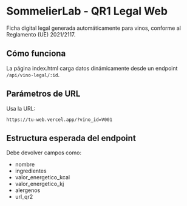 # SommelierLab - QR1 Legal Web

Ficha digital legal generada automáticamente para vinos, conforme al Reglamento (UE) 2021/2117.

## Cómo funciona

La página index.html carga datos dinámicamente desde un endpoint `/api/vino-legal/:id`.

## Parámetros de URL

Usa la URL:

```
https://tu-web.vercel.app/?vino_id=V001
```

## Estructura esperada del endpoint

Debe devolver campos como:

- nombre
- ingredientes
- valor_energetico_kcal
- valor_energetico_kj
- alergenos
- url_qr2
